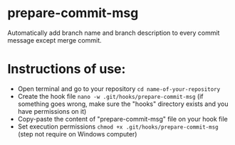 # prepare-commit-msg
Automatically add branch name and branch description to every commit message except merge commit.

# Instructions of use:
* Open terminal and go to your repository `cd name-of-your-repository`
* Create the hook file `nano -w .git/hooks/prepare-commit-msg` (if something goes wrong, make sure the "hooks" directory exists and you have permissions on it)
* Copy-paste the content of "prepare-commit-msg" file on your hook file
* Set execution permissions `chmod +x .git/hooks/prepare-commit-msg` (step not require on Windows computer)

